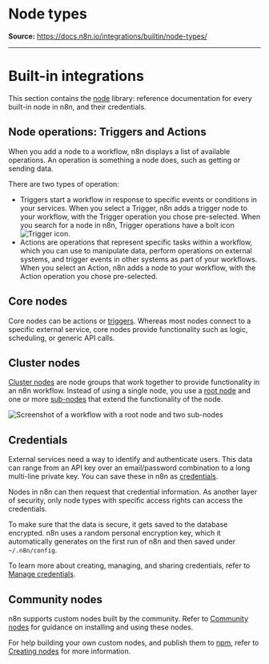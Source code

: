 # Node types

**Source:** https://docs.n8n.io/integrations/builtin/node-types/

---

# Built-in integrations

This section contains the [node](../../../glossary/#node-n8n) library: reference documentation for every built-in node in n8n, and their credentials.

## Node operations: Triggers and Actions

When you add a node to a workflow, n8n displays a list of available operations. An operation is something a node does, such as getting or sending data.

There are two types of operation:

- Triggers start a workflow in response to specific events or conditions in your services. When you select a Trigger, n8n adds a trigger node to your workflow, with the Trigger operation you chose pre-selected. When you search for a node in n8n, Trigger operations have a bolt icon ![Trigger icon](../../../_images/common-icons/trigger.png).
- Actions are operations that represent specific tasks within a workflow, which you can use to manipulate data, perform operations on external systems, and trigger events in other systems as part of your workflows. When you select an Action, n8n adds a node to your workflow, with the Action operation you chose pre-selected.

## Core nodes

Core nodes can be actions or [triggers](../../../glossary/#trigger-node-n8n). Whereas most nodes connect to a specific external service, core nodes provide functionality such as logic, scheduling, or generic API calls.

## Cluster nodes

[Cluster nodes](../../../glossary/#cluster-node-n8n) are node groups that work together to provide functionality in an n8n workflow. Instead of using a single node, you use a [root node](../../../glossary/#root-node-n8n) and one or more [sub-nodes](../../../glossary/#sub-node-n8n) that extend the functionality of the node.

![Screenshot of a workflow with a root node and two sub-nodes](../../../_images/integrations/builtin/cluster-nodes/root-sub-nodes.png)

## Credentials

External services need a way to identify and authenticate users. This data can range from an API key over an email/password combination to a long multi-line private key. You can save these in n8n as [credentials](../../../glossary/#credential-n8n).

Nodes in n8n can then request that credential information. As another layer of security, only node types with specific access rights can access the credentials.

To make sure that the data is secure, it gets saved to the database encrypted. n8n uses a random personal encryption key, which it automatically generates on the first run of n8n and then saved under `~/.n8n/config`.

To learn more about creating, managing, and sharing credentials, refer to [Manage credentials](../../../credentials/).

## Community nodes

n8n supports custom nodes built by the community. Refer to [Community nodes](../../community-nodes/installation/) for guidance on installing and using these nodes.

For help building your own custom nodes, and publish them to [npm](https://www.npmjs.com/), refer to [Creating nodes](../../creating-nodes/overview/) for more information.
